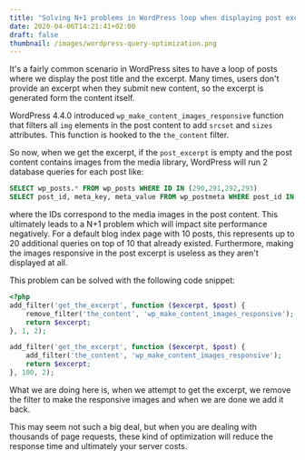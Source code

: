 ```yaml
---
title: "Solving N+1 problems in WordPress loop when displaying post excerpt"
date: 2020-04-06T14:21:41+02:00
draft: false
thumbnail: /images/wordpress-query-optimization.png
---
```


It's a fairly common scenario in WordPress sites to have a loop of posts where we display the post title and the excerpt. Many times, users don't provide an excerpt when they submit new content, so the excerpt is generated form the content itself.

WordPress 4.4.0 introduced `wp_make_content_images_responsive` function that filters all `img` elements in the post content to add `srcset` and `sizes` attributes. This function is hooked to the `the_content` filter.

So now, when we get the excerpt, if the `post_excerpt` is empty and the post content contains images from the media library, WordPress will run 2 database queries for each post like:

```sql
SELECT wp_posts.* FROM wp_posts WHERE ID IN (290,291,292,293)
SELECT post_id, meta_key, meta_value FROM wp_postmeta WHERE post_id IN (290,291,292,293) ORDER BY meta_id ASC
```

where the IDs correspond to the media images in the post content. This ultimately leads to a N+1 problem which will impact site performance negatively. For a default blog index page with 10 posts, this represents up to 20 additional queries on top of 10 that already existed. Furthermore, making the images responsive in the post excerpt is useless as they aren't displayed at all.

This problem can be solved with the following code snippet:

```php
<?php
add_filter('get_the_excerpt', function ($excerpt, $post) {
    remove_filter('the_content', 'wp_make_content_images_responsive');
    return $excerpt;
}, 1, 2);

add_filter('get_the_excerpt', function ($excerpt, $post) {
    add_filter('the_content', 'wp_make_content_images_responsive');
    return $excerpt;
}, 100, 2);
```

What we are doing here is, when we attempt to get the excerpt, we remove the filter to make the responsive images and when we are done we add it back.

This may seem not such a big deal, but when you are dealing with thousands of page requests, these kind of optimization will reduce the response time and ultimately your server costs.
